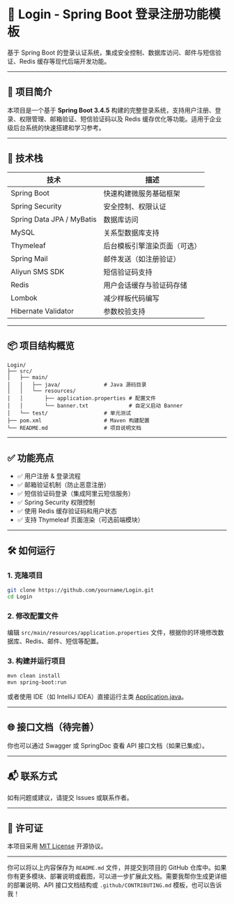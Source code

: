 # 🚀 Login - Spring Boot 登录注册功能模板

基于 Spring Boot 的登录认证系统，集成安全控制、数据库访问、邮件与短信验证、Redis 缓存等现代后端开发功能。

---

## 📌 项目简介

本项目是一个基于 **Spring Boot 3.4.5** 构建的完整登录系统，支持用户注册、登录、权限管理、邮箱验证、短信验证码以及 Redis 缓存优化等功能。适用于企业级后台系统的快速搭建和学习参考。

---

## 🔧 技术栈

| 技术 | 描述 |
|------|------|
| Spring Boot | 快速构建微服务基础框架 |
| Spring Security | 安全控制、权限认证 |
| Spring Data JPA / MyBatis | 数据库访问 |
| MySQL | 关系型数据库支持 |
| Thymeleaf | 后台模板引擎渲染页面（可选） |
| Spring Mail | 邮件发送（如注册验证） |
| Aliyun SMS SDK | 短信验证码支持 |
| Redis | 用户会话缓存与验证码存储 |
| Lombok | 减少样板代码编写 |
| Hibernate Validator | 参数校验支持 |

---

## 📦 项目结构概览

```
Login/
├── src/
│   ├── main/
│   │   ├── java/              # Java 源码目录
│   │   └── resources/
│   │       ├── application.properties # 配置文件
│   │       └── banner.txt             # 自定义启动 Banner
│   └── test/                  # 单元测试
├── pom.xml                    # Maven 构建配置
└── README.md                  # 项目说明文档
```


---

## ✅ 功能亮点

- ✅ 用户注册 & 登录流程
- ✅ 邮箱验证机制（防止恶意注册）
- ✅ 短信验证码登录（集成阿里云短信服务）
- ✅ Spring Security 权限控制
- ✅ 使用 Redis 缓存验证码和用户状态
- ✅ 支持 Thymeleaf 页面渲染（可选前端模块）

---

## 🛠️ 如何运行

### 1. 克隆项目

```bash
git clone https://github.com/yourname/Login.git
cd Login
```


### 2. 修改配置文件

编辑 `src/main/resources/application.properties` 文件，根据你的环境修改数据库、Redis、邮件、短信等配置。

### 3. 构建并运行项目

```bash
mvn clean install
mvn spring-boot:run
```


或者使用 IDE（如 IntelliJ IDEA）直接运行主类 [Application.java](file://D:\Code\Project\Login\src\main\java\com\example\login\LoginApplication.java)。

---

## 🌐 接口文档（待完善）

你也可以通过 Swagger 或 SpringDoc 查看 API 接口文档（如果已集成）。

---

## 📬 联系方式

如有问题或建议，请提交 Issues 或联系作者。

---

## 📜 许可证

本项目采用 [MIT License](LICENSE) 开源协议。

--- 

你可以将以上内容保存为 `README.md` 文件，并提交到项目的 GitHub 仓库中。如果你有更多模块、部署说明或截图，可以进一步扩展此文档。需要我帮你生成更详细的部署说明、API 接口文档结构或 `.github/CONTRIBUTING.md` 模板，也可以告诉我！
